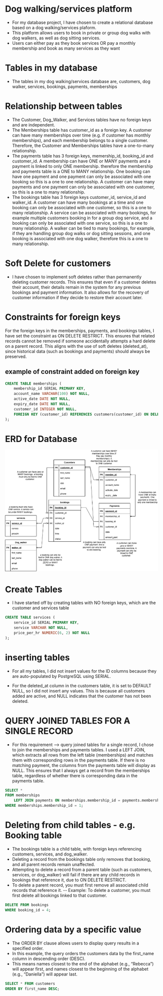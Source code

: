 # Dog walking/services platform 
- For my database project, I have chosen to create a relational database based on a dog walking/services plaform.
- This platform allows users to book in private or group dog walks with dog walkers, as well as dog sitting services. 
- Users can either pay as they book services OR pay a monthly membership and book as many services as they want

# Tables in my database 
- The tables in my dog walking/services database are, customers, dog walker, services, bookings, payments, memberships

# Relationship between tables
- The Customer, Dog_Walker, and Services tables have no foreign keys and are independent. 
- The Memberships table has customer_id as a foreign key. A customer can have many memberships over time (e.g. if customer has monthly memberships), and each membership belongs to a single customer. Therefore, the Customer and Memberships tables have a one-to-many relationship.
- The payments table has 3 foreign keys, memership_id, booking_id and customer_id. A membership can have ONE or MANY payments and a payment is linked to only ONE membership. therefore the membership and payments table is a ONE to MANY relationship. One booking can have one payment and one payment can only be associated with one booking so this is a one to one relationship. A customer can have many payments and one payment can only be associated with one customer, so this is a one to many relationship. 
- The bookings table has 3 foreign keys customer_id, service_id and walker_id. A customer can have many bookings at a time and one booking can only be associated with one customer, so this is a one to many relationship. A service can be associated with many bookings, for example multiple customers booking in for a group dog service, and a booking can only be associated with one service, so this is a one to many relationship. A walker can be tied to many bookings, for example, if they are handling group dog walks or dog sitting sessions, and one booking is associated with one dog walker, therefore this is a one to many relationship. 

# Soft Delete for customers 
- I have chosen to implement soft deletes rather than permanently deleting customer records. This ensures that even if a customer deletes their account, their details remain in the system for any previous bookings and payment information. It also allows for the recovery of customer information if they decide to restore their account later.

# Constraints for foreign keys
For the foreign keys in the memberships, payments, and bookings tables, I have set the constraint as ON DELETE RESTRICT. This ensures that related records cannot be removed if someone accidentally attempts a hard delete on a parent record. This aligns with the use of soft deletes (deleted_at), since historical data (such as bookings and payments) should always be preserved.

## example of constraint added on foreign key 
``` sql
CREATE TABLE memberships (
    membership_id SERIAL PRIMARY KEY,
    account_name VARCHAR(100) NOT NULL,
    active_date DATE NOT NULL,
    expiry_date DATE NOT NULL,
    customer_id INTEGER NOT NULL,
    FOREIGN KEY (customer_id) REFERENCES customers(customer_id) ON DELETE RESTRICT
);
```

# ERD for Database
![ERD Diagram for Dog walking/services app](<DEV1002 Assessment 1 ERD.drawio.png>)

# Create Tables 
- I have started off by creating tables with NO foreign keys, which are the customer and services table

``` sql
CREATE TABLE services (
    service_id SERIAL PRIMARY KEY,
    service VARCHAR NOT NULL,
    price_per_hr NUMERIC(6, 2) NOT NULL
);
``` 
# inserting tables 
- For all my tables, I did not insert values for the ID columns because they are auto-populated by PostgreSQL using SERIAL.

- For the deleted_at column in the customers table, it is set to DEFAULT NULL, so I did not insert any values. This is because all customers added are active, and NULL indicates that the customer has not been deleted.

# QUERY JOINED TABLES FOR A SINGLE RECORD
- For this requirement —> query joined tables for a single record, I chose to join the memberships and payments tables. I used a LEFT JOIN, which extracts all rows from the left table (memberships) and matches them with corresponding rows in the payments table. If there is no matching payment, the columns from the payments table will display as NULL. This ensures that I always get a record from the memberships table, regardless of whether there is corresponding data in the payments table.

``` sql
SELECT *
FROM memberships
    LEFT JOIN payments ON memberships.membership_id = payments.membership_id
WHERE memberships.membership_id = 1;
```
# Deleting from child tables - e.g. Booking table 
- The bookings table is a child table, with foreign keys referencing customers, services, and dog_walker.
- Deleting a record from the bookings table only removes that booking, and all parent records remain unaffected.
- Attempting to delete a record from a parent table (such as customers, services, or dog_walker) will fail if there are any child records in bookings that reference it, due to ON DELETE RESTRICT.
- To delete a parent record, you must first remove all associated child records that reference it.
-- Example: To delete a customer, you must first delete all bookings linked to that customer.

``` sql 
DELETE FROM bookings
WHERE booking_id = 4;
``` 
# Ordering data by a specific value 
- The ORDER BY clause allows users to display query results in a specified order.
- In this example, the query orders the customers data by the first_name column in descending order (DESC).
- This means names closest to the end of the alphabet (e.g., “Rebecca”) will appear first, and names closest to the beginning of the alphabet (e.g., “Daniella”) will appear last.
``` sql 
SELECT * FROM customers
ORDER BY first_name DESC;
```